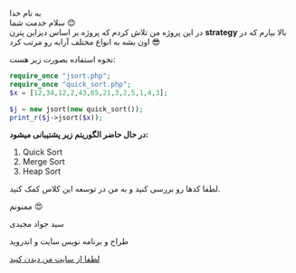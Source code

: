 به نام خدا  
سلام خدمت شما 😊  
در این پروژه من تلاش کردم که پروژه بر اساس دیزاین پترن **strategy** بالا بیارم که در اون بشه به انواع مختلف آرایه رو مرتب کرد 😎

نحوه استفاده بصورت زیر هست:

```php
require_once "jsort.php";
require_once "quick_sort.php";
$x = [12,34,12,2,43,65,21,3,2,5,1,4,3];

$j = new jsort(new quick_sort());
print_r($j->jsort($x));
```

**در حال حاضر الگوریتم زیر پشتیبانی میشود:**

1.  Quick Sort
2.  Merge Sort
3. Heap Sort

لطفا کدها رو بررسی کنید و به من در توسعه این کلاس کمک کنید.

ممنونم 😍

سید جواد مجیدی

طراح و برنامه نویس سایت و اندروید

[لطفا از سایت من دیدن کنید](https://softjam.ir)
